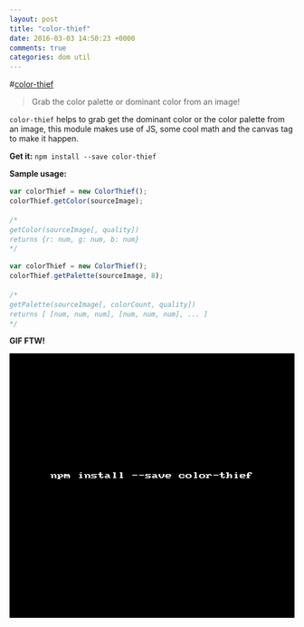 ```yaml
---
layout: post
title: "color-thief"
date: 2016-03-03 14:50:23 +0000
comments: true
categories: dom util 
---
```


#[color-thief](https://www.npmjs.com/package/color-thief)
>Grab the color palette or dominant color from an image!

`color-thief` helps to grab get the dominant color or the color palette from an image, this module makes use of JS, some cool math and the canvas tag to make it happen.

__Get it:__ `npm install --save color-thief`

__Sample usage:__

```js
var colorThief = new ColorThief();
colorThief.getColor(sourceImage);

/*
getColor(sourceImage[, quality])
returns {r: num, g: num, b: num}
*/
```

```js
var colorThief = new ColorThief();
colorThief.getPalette(sourceImage, 8);

/*
getPalette(sourceImage[, colorCount, quality])
returns [ [num, num, num], [num, num, num], ... ]
*/
```

__GIF FTW!__

![color-thief](/images/color-thief/color-thief.gif)
